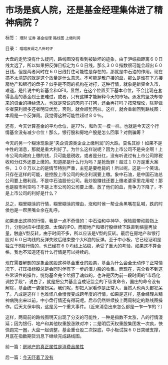 # 市场是疯人院，还是基金经理集体进了精神病院？

标签： `理财` `证券` `基金经理` `路线图` `上缴利润` 

目录： `唱唱反调之八卦时评`

大盘的走势没有什么疑问，路线图没有看到被破坏的迹象，由于沪综指距离６０日线太远了，所以如果把反弹目标定为６０日线，那么３００指数很可能会超出６０日线。但是两者同时在６０日线打住可能性是存在的，那就是中石油的作用。现在搞不太清楚的就是这个放量是什么意思。不可能是散户接的盘，那么是谁在下方接房地产和银行的盘子？似乎是不同的机构在对打，这种行情，就象是新资金入市，难道，是传说中的新基金和QFII，显然，在这个位置买下基本仓位，不会比现在套得高高的基金烈士更难过，或者，只有这样才能解释今天的市场。派发的坚决却带来的资金的持续流入，也就是常说的肉包子打狗，还会再打吗？按常理论，除非做空者获利很多还者明显优势，否则，就会顺势回拉。这样，就会重新回到路线图：本周是一个反弹周。我觉得这种可能性超过８０％。



还有，今天计算基金的平均仓位，是77%，和昨天一模一样。也就是今天这个行情基金没有减少仓位！那么，银行股和房地产股是怎么回事？对倒骗筹？



今天的另一个糊涂现象是“央企资源类企业上缴利润”的大跌。莫名其妙！如果不是中性的消息，那就是重大利好了。为什么这样说呢？因为上市公司不是央企啊！上市公司向政府上缴的钱，只可能是税收，或者是分红，没有听说过有上市公司除税收和分红外还要上缴的。知道那是什么行为吗？是抢劫罪！超过１０万是重大案件，１００万以上的是情节特别严重，主犯是要枪毙的！所以呢，这是一个笑话。只存在这样的可能，是控股上市公司的央企利润要上缴。象中石油，是中国石油总公司要上缴利润，不是中石油股份公司。我炒股赚钱还要上缴老婆家里花用呢！那也是股市利空吗？不是上市公司的公司要上缴，放了他们的血，竞争力下降了，不是上市公司的利好是什么？



总之，糊里糊涂的行情，糊里糊涂的理由，涨和时侯一帮业余黑嘴在乱喊，跌的时侯也是一帮黑嘴业余在乱呼。



如果走出这样的行情，我是一点不奇怪的：中石油和中神华、保险股带动股指上升，分别对应中煤能源、太保的IPO。而房地产和银行股继续下跌直到缩量再放量，触底V型反转，由于时间不多，所以应该是V型的反转。最后在房地产和银行股对６０日均线的反弹失败后结束整个大B浪的反弹。至于中小板，它已经证明是独立于B股行情的，也已经在６０均线上站稳，承受了重大的考验，如果这不算合格，我也不知道还有什么行情是可以持续的。



现在需要解剖的是象金属股这种基金重仓的股票，基金为什么会全无动作？正常情况下，打压指标股总是会同时伴有下一步的潜力股的收集。而现在，完全看不到这些常识性的操作，恍惚基金完全给摄了魂似的。也许是因为前一段时间的“市场化调控手段”，说白了，就是把公共基金当成证监会的下级发命令，国庄的命令没有解除，基金统一装傻扮呆。我们呢，却把人家看作是正常人，当然人也两头都犯呆了。八成是这样！也难怪八会慢慢变成跨年度的行情，如果是这样，基金经理从精神病院出来以前，中小盘行情还有得玩呢。后市仍然继续按上两周制定的路线图操作。后天太保申购，这是另一个重大事件。（近来消息出来怎么都是一乍一乍的？）



这样，两周前的路线图明天出现了分支的可能性，一种是指数不太涨，八的行情漫延；因为银行、地产和其他权重股涨跌对冲；二是明后天权重股集团发一次疯，快快跑完一圈，大盘一起调整，基金重仓股二次探底，中小板试探６０日突破支撑，月底在指数期货消息下继续完成路线图。

前一篇：[房地产的真正属性是消费品属性](../../../2007/12/12/房地产的真正属性是消费品属性.md)

后一篇：[今天吓着了没有](../../../2007/12/13/今天吓着了没有.md)